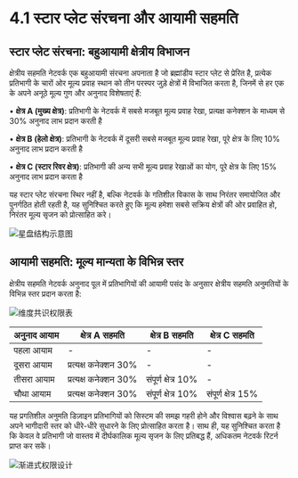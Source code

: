 # 4.1 स्टार प्लेट संरचना और आयामी सहमति

## स्टार प्लेट संरचना: बहुआयामी क्षेत्रीय विभाजन

क्षेत्रीय सहमति नेटवर्क एक बहुआयामी संरचना अपनाता है जो ब्रह्मांडीय स्टार प्लेट से प्रेरित है, प्रत्येक प्रतिभागी के चारों ओर मूल्य प्रवाह स्थान को तीन परस्पर जुड़े क्षेत्रों में विभाजित करता है, जिनमें से हर एक के अपने अनूठे मूल्य गुण और अनुनाद विशेषताएं हैं:

• **क्षेत्र A (मुख्य क्षेत्र)**: प्रतिभागी के नेटवर्क में सबसे मजबूत मूल्य प्रवाह रेखा, प्रत्यक्ष कनेक्शन के माध्यम से 30% अनुनाद लाभ प्रदान करती है

• **क्षेत्र B (हेलो क्षेत्र)**: प्रतिभागी के नेटवर्क में दूसरी सबसे मजबूत मूल्य प्रवाह रेखा, पूरे क्षेत्र के लिए 10% अनुनाद लाभ प्रदान करती है

• **क्षेत्र C (स्टार रिवर क्षेत्र)**: प्रतिभागी की अन्य सभी मूल्य प्रवाह रेखाओं का योग, पूरे क्षेत्र के लिए 15% अनुनाद लाभ प्रदान करता है

यह स्टार प्लेट संरचना स्थिर नहीं है, बल्कि नेटवर्क के गतिशील विकास के साथ निरंतर समायोजित और पुनर्गठित होती रहती है, यह सुनिश्चित करते हुए कि मूल्य हमेशा सबसे सक्रिय क्षेत्रों की ओर प्रवाहित हो, निरंतर मूल्य सृजन को प्रोत्साहित करे।

![星盘结构示意图](/images/图5.svg)

## आयामी सहमति: मूल्य मान्यता के विभिन्न स्तर

क्षेत्रीय सहमति नेटवर्क अनुनाद पूल में प्रतिभागियों की आयामी पसंद के अनुसार क्षेत्रीय सहमति अनुमतियों के विभिन्न स्तर प्रदान करता है:

![维度共识权限表](/images/图6.svg)

| अनुनाद आयाम | क्षेत्र A सहमति | क्षेत्र B सहमति | क्षेत्र C सहमति |
|---------|---------|---------|---------|
| पहला आयाम | - | - | - |
| दूसरा आयाम | प्रत्यक्ष कनेक्शन 30% | - | - |
| तीसरा आयाम | प्रत्यक्ष कनेक्शन 30% | संपूर्ण क्षेत्र 10% | - |
| चौथा आयाम | प्रत्यक्ष कनेक्शन 30% | संपूर्ण क्षेत्र 10% | संपूर्ण क्षेत्र 15% |

यह प्रगतिशील अनुमति डिज़ाइन प्रतिभागियों को सिस्टम की समझ गहरी होने और विश्वास बढ़ने के साथ अपने भागीदारी स्तर को धीरे-धीरे सुधारने के लिए प्रोत्साहित करता है। साथ ही, यह सुनिश्चित करता है कि केवल वे प्रतिभागी जो वास्तव में दीर्घकालिक मूल्य सृजन के लिए प्रतिबद्ध हैं, अधिकतम नेटवर्क रिटर्न प्राप्त कर सकें।

![渐进式权限设计](/images/图7.svg)